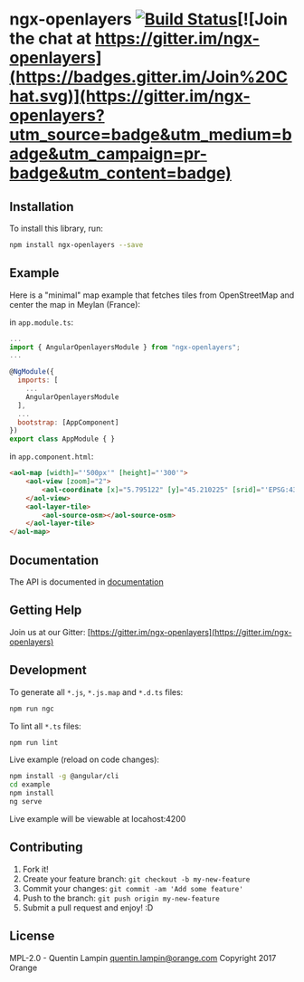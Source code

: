 # ngx-openlayers [![Build Status](https://travis-ci.org/quentin-ol/ngx-openlayers.svg?branch=master)](https://travis-ci.org/quentin-ol/ngx-openlayers)[![Join the chat at https://gitter.im/ngx-openlayers](https://badges.gitter.im/Join%20Chat.svg)](https://gitter.im/ngx-openlayers?utm_source=badge&utm_medium=badge&utm_campaign=pr-badge&utm_content=badge)

## Installation

To install this library, run:

```bash
npm install ngx-openlayers --save
```

## Example

Here is a "minimal" map example that fetches tiles from OpenStreetMap and center the map in Meylan (France):

in `app.module.ts`:
```js
...
import { AngularOpenlayersModule } from "ngx-openlayers";
...

@NgModule({
  imports: [
    ...
    AngularOpenlayersModule
  ],
  ...
  bootstrap: [AppComponent]
})
export class AppModule { }
```

in `app.component.html`:
```html
<aol-map [width]="'500px'" [height]="'300'">
    <aol-view [zoom]="2">
        <aol-coordinate [x]="5.795122" [y]="45.210225" [srid]="'EPSG:4326'"></aol-coordinate>
    </aol-view>
    <aol-layer-tile>
        <aol-source-osm></aol-source-osm>
    </aol-layer-tile>
</aol-map>
```

## Documentation

The API is documented in [documentation](/documnetation)

## Getting Help

Join us at our Gitter: [https://gitter.im/ngx-openlayers](https://gitter.im/ngx-openlayers)

## Development

To generate all `*.js`, `*.js.map` and `*.d.ts` files:

```bash
npm run ngc
```

To lint all `*.ts` files:

```bash
npm run lint
```

Live example (reload on code changes):

```bash
npm install -g @angular/cli
cd example
npm install
ng serve
```

Live example will be viewable at locahost:4200

## Contributing

1. Fork it!
2. Create your feature branch: `git checkout -b my-new-feature`
3. Commit your changes: `git commit -am 'Add some feature'`
4. Push to the branch: `git push origin my-new-feature`
5. Submit a pull request and enjoy! :D

## License

MPL-2.0 - Quentin Lampin <quentin.lampin@orange.com> Copyright 2017 Orange

